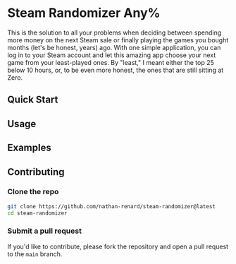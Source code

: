 # Steam Randomizer Any%

This is the solution to all your problems when deciding between spending more money on the next Steam sale or finally playing the games you bought months (let's be honest, years) ago. With one simple application, you can log in to your Steam account and let this amazing app choose your next game from your least-played ones. By "least," I meant either the top 25 below 10 hours, or, to be even more honest, the ones that are still sitting at Zero.

## Quick Start

## Usage

## Examples

## Contributing

### Clone the repo

```bash
git clone https://github.com/nathan-renard/steam-randomizer@latest
cd steam-randomizer
```

### Submit a pull request

If you'd like to contribute, please fork the repository and open a pull request to the `main` branch.